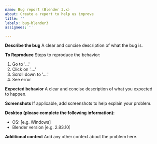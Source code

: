 ```yaml
---
name: Bug report (Blender 3.x)
about: Create a report to help us improve
title: ''
labels: bug-blender3
assignees: ''

---
```


**Describe the bug**
A clear and concise description of what the bug is.

**To Reproduce**
Steps to reproduce the behavior:
1. Go to '...'
2. Click on '....'
3. Scroll down to '....'
4. See error

**Expected behavior**
A clear and concise description of what you expected to happen.

**Screenshots**
If applicable, add screenshots to help explain your problem.

**Desktop (please complete the following information):**
 - OS: [e.g. Windows]
 - Blender version [e.g. 2.83.10]

**Additional context**
Add any other context about the problem here.

